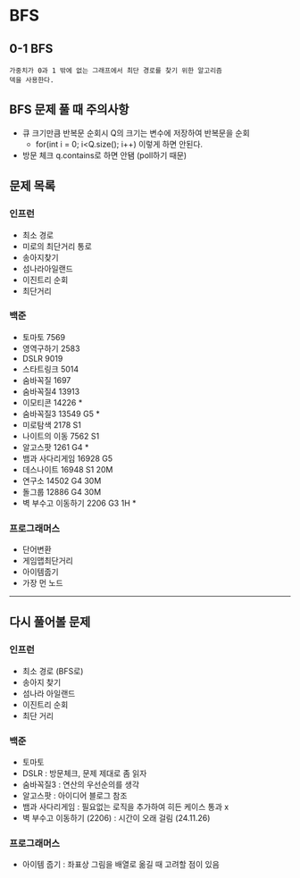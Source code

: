 # BFS

## 0-1 BFS

```angular2html
가중치가 0과 1 밖에 없는 그래프에서 최단 경로를 찾기 위한 알고리즘
덱을 사용한다.
```

## BFS 문제 풀 때 주의사항

- 큐 크기만큼 반복문 순회시 Q의 크기는 변수에 저장하여 반복문을 순회
    - for(int i = 0; i<Q.size(); i++) 이렇게 하면 안된다.
- 방문 체크 q.contains로 하면 안됌 (poll하기 때문)

## 문제 목록

### 인프런

- 최소 경로
- 미로의 최단거리 통로
- 송아지찾기
- 섬나라아일랜드
- 이진트리 순회
- 최단거리

### 백준

- 토마토 7569
- 영역구하기 2583
- DSLR 9019
- 스타트링크 5014
- 숨바꼭질 1697
- 숨바꼭질4 13913
- 이모티콘 14226 *
- 숨바꼭질3 13549 G5 *
- 미로탐색 2178 S1
- 나이트의 이동 7562 S1
- 알고스팟 1261 G4 *
- 뱀과 사다리게임 16928 G5
- 데스나이트 16948 S1 20M
- 연구소 14502 G4 30M
- 돌그룹 12886 G4 30M
- 벽 부수고 이동하기 2206 G3 1H *

### 프로그래머스

- 단어변환
- 게임맵최단거리
- 아이템줍기
- 가장 먼 노드

---

## 다시 풀어볼 문제

### 인프런

- 최소 경로 (BFS로)
- 송아지 찾기
- 섬나라 아일랜드
- 이진트리 순회
- 최단 거리

### 백준

- 토마토
- DSLR : 방문체크, 문제 제대로 좀 읽자
- 숨바꼭질3 : 연산의 우선순의를 생각
- 알고스팟 : 아이디어 블로그 참조
- 뱀과 사다리게임 : 필요없는 로직을 추가하여 히든 케이스 통과 x
- 벽 부수고 이동하기 (2206) : 시간이 오래 걸림 (24.11.26)

### 프로그래머스

- 아이템 줍기 : 좌표상 그림을 배열로 옮길 때 고려할 점이 있음

